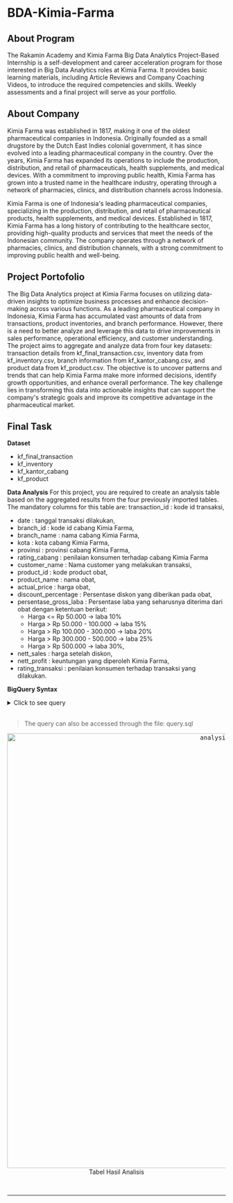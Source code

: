 # BDA-Kimia-Farma
## About Program
The Rakamin Academy and Kimia Farma Big Data Analytics Project-Based Internship is a self-development and career acceleration program for those interested in Big Data Analytics roles at Kimia Farma. It provides basic learning materials, including Article Reviews and Company Coaching Videos, to introduce the required competencies and skills. Weekly assessments and a final project will serve as your portfolio.

## About Company
Kimia Farma was established in 1817, making it one of the oldest pharmaceutical companies in Indonesia. Originally founded as a small drugstore by the Dutch East Indies colonial government, it has since evolved into a leading pharmaceutical company in the country. Over the years, Kimia Farma has expanded its operations to include the production, distribution, and retail of pharmaceuticals, health supplements, and medical devices. With a commitment to improving public health, Kimia Farma has grown into a trusted name in the healthcare industry, operating through a network of pharmacies, clinics, and distribution channels across Indonesia.

Kimia Farma is one of Indonesia's leading pharmaceutical companies, specializing in the production, distribution, and retail of pharmaceutical products, health supplements, and medical devices. Established in 1817, Kimia Farma has a long history of contributing to the healthcare sector, providing high-quality products and services that meet the needs of the Indonesian community. The company operates through a network of pharmacies, clinics, and distribution channels, with a strong commitment to improving public health and well-being.

## Project Portofolio
The Big Data Analytics project at Kimia Farma focuses on utilizing data-driven insights to optimize business processes and enhance decision-making across various functions. As a leading pharmaceutical company in Indonesia, Kimia Farma has accumulated vast amounts of data from transactions, product inventories, and branch performance. However, there is a need to better analyze and leverage this data to drive improvements in sales performance, operational efficiency, and customer understanding. The project aims to aggregate and analyze data from four key datasets: transaction details from kf_final_transaction.csv, inventory data from kf_inventory.csv, branch information from kf_kantor_cabang.csv, and product data from kf_product.csv. The objective is to uncover patterns and trends that can help Kimia Farma make more informed decisions, identify growth opportunities, and enhance overall performance. The key challenge lies in transforming this data into actionable insights that can support the company's strategic goals and improve its competitive advantage in the pharmaceutical market.

## Final Task

**Dataset**
- kf_final_transaction
- kf_inventory
- kf_kantor_cabang
- kf_product

**Data Analysis**
For this project, you are required to create an analysis table based on the aggregated results from the four previously imported tables. The mandatory columns for this table are:
transaction_id : kode id transaksi,
- date : tanggal transaksi dilakukan,
- branch_id : kode id cabang Kimia Farma,
- branch_name : nama cabang Kimia Farma,
- kota : kota cabang Kimia Farma,
- provinsi : provinsi cabang Kimia Farma,
- rating_cabang : penilaian konsumen terhadap cabang Kimia
Farma
- customer_name : Nama customer yang melakukan
transaksi,
- product_id : kode product obat,
- product_name : nama obat,
- actual_price : harga obat,
- discount_percentage : Persentase diskon yang diberikan
pada obat,
- persentase_gross_laba : Persentase laba yang seharusnya
diterima dari obat dengan ketentuan berikut:
  - Harga <= Rp 50.000 -> laba 10%
  - Harga > Rp 50.000 - 100.000 -> laba 15%
  - Harga > Rp 100.000 - 300.000 -> laba 20%
  - Harga > Rp 300.000 - 500.000 -> laba 25%
  - Harga > Rp 500.000 -> laba 30%,
- nett_sales : harga setelah diskon,
- nett_profit : keuntungan yang diperoleh Kimia Farma,
- rating_transaksi : penilaian konsumen terhadap transaksi
yang dilakukan.

**BigQuery Syntax**
<details>
  <summary> Click to see query </summary>
    <br>
    
```sql
CREATE TABLE kimia_farma.kf_analysis AS
SELECT tr.transaction_id, 
  tr.date, 
  tr.branch_id, 
  kc.branch_name, 
  kc.kota, 
  kc.provinsi, 
  kc.rating AS rating_cabang, 
  tr.customer_name, 
  tr.product_id, 
  pd.product_name, 
  pd.price AS actual_price, 
  tr.discount_percentage,
  CASE
    WHEN pd.price <= 50000 then 0.1
    WHEN pd.price > 50000 AND pd.price <= 100000 then 0.15
    WHEN pd.price > 100000 AND pd.price <= 300000 then 0.2
    WHEN pd.price > 300000 AND pd.price <= 500000 then 0.25
    ELSE 0.3      --pd.price >500000 
    END AS persentase_gross_laba,
  (pd.price * (1-tr.discount_percentage)) AS nett_sales,
  ((pd.price * (1-tr.discount_percentage)) - tr.price)AS nett_profit,
  tr.rating AS rating_transaksi
FROM kimia_farma.kf_final_transaction AS tr 
  LEFT JOIN kimia_farma.kf_kantor_cabang AS kc 
  ON (tr.branch_id = kc.branch_id)
  LEFT JOIN kimia_farma.kf_product AS pd
  ON (tr.product_id = pd.product_id)
;
```
    
<br>
</details>
<br>

> The query can also be accessed through the file: query.sql

<p align="center">
    <kbd> <img width="1000" alt="analysis result" src="./assets/analysis-result.png"> </kbd> <br>
    Tabel Hasil Analisis
</p>
<br>

---



